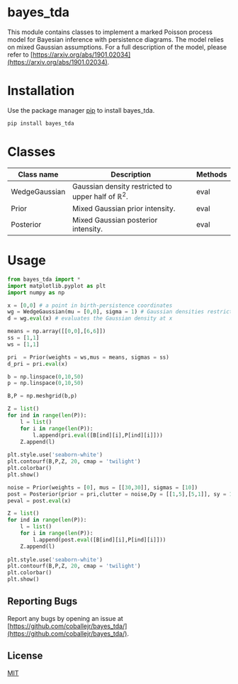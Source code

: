 # bayes_tda

This module contains classes to implement a marked Poisson process model for Bayesian inference with persistence diagrams. The model relies on mixed Gaussian assumptions. For a full description of the model, please refer to [https://arxiv.org/abs/1901.02034](https://arxiv.org/abs/1901.02034).


# Installation
Use the package manager [pip](https://pip.pypa.io/en/stable/) to install bayes_tda.

```bash
pip install bayes_tda
```
# Classes

| Class name| Description |Methods |
|--|--|--|
| WedgeGaussian |Gaussian density restricted to upper half of $\mathbb{R}^2$.| eval|
|Prior| Mixed Gaussian prior intensity.| eval
|Posterior|Mixed Gaussian posterior intensity.| eval



# Usage
```python
from bayes_tda import *
import matplotlib.pyplot as plt
import numpy as np

x = [0,0] # a point in birth-persistence coordinates
wg = WedgeGaussian(mu = [0,0], sigma = 1) # Gaussian densities restricted to the upper half plane
d = wg.eval(x) # evaluates the Gaussian density at x

means = np.array([[0,0],[6,6]])
ss = [1,1]
ws = [1,1]

pri  = Prior(weights = ws,mus = means, sigmas = ss)
d_pri = pri.eval(x)

b = np.linspace(0,10,50)
p = np.linspace(0,10,50)

B,P = np.meshgrid(b,p)

Z = list()
for ind in range(len(P)):
    l = list()
    for i in range(len(P)):
        l.append(pri.eval([B[ind][i],P[ind][i]]))
    Z.append(l)
        
plt.style.use('seaborn-white')
plt.contourf(B,P,Z, 20, cmap = 'twilight')
plt.colorbar()
plt.show()

noise = Prior(weights = [0], mus = [[30,30]], sigmas = [10])
post = Posterior(prior = pri,clutter = noise,Dy = [[1,5],[5,1]], sy = 1)
peval = post.eval(x)

Z = list()
for ind in range(len(P)):
    l = list()
    for i in range(len(P)):
        l.append(post.eval([B[ind][i],P[ind][i]]))
    Z.append(l)
        
plt.style.use('seaborn-white')
plt.contourf(B,P,Z, 20, cmap = 'twilight')
plt.colorbar()
plt.show()
```
## Reporting Bugs
Report any bugs by opening an issue at [https://github.com/coballejr/bayes_tda/](https://github.com/coballejr/bayes_tda/).


## License
[MIT](https://choosealicense.com/licenses/mit/)